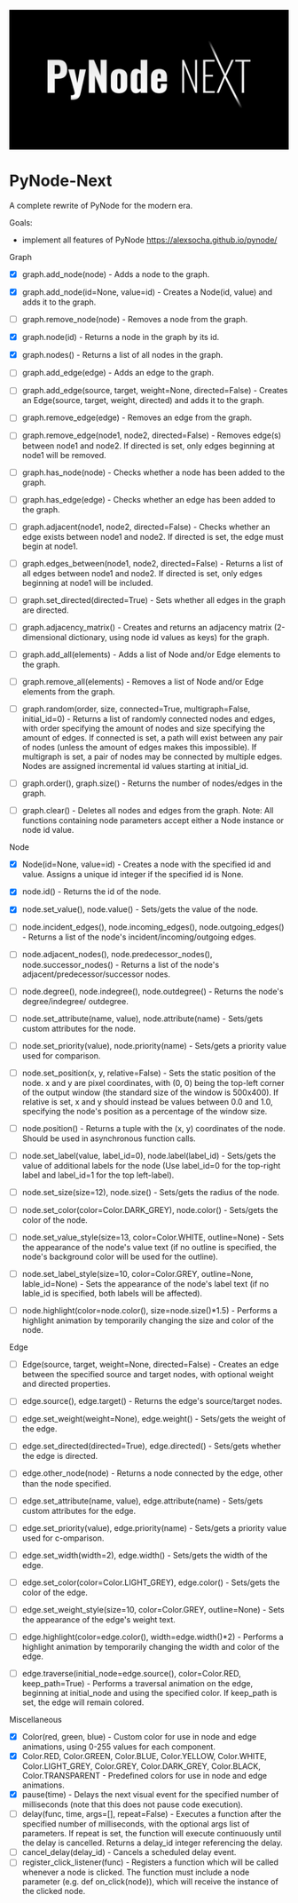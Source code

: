   
<p>
  <img alt="logo" src="./assets/card.png" align="center" />
</p>

# PyNode-Next
A complete rewrite of PyNode for the modern era.

Goals: 
- implement all features of PyNode https://alexsocha.github.io/pynode/

Graph
- [x] graph.add_node(node) - Adds a node to the graph.
- [x] graph.add_node(id=None, value=id) - Creates a Node(id, value) and adds it to the graph.
- [ ] graph.remove_node(node) - Removes a node from the graph.
- [x] graph.node(id) - Returns a node in the graph by its id.
- [x] graph.nodes() - Returns a list of all nodes in the graph.
 
- [ ] graph.add_edge(edge) - Adds an edge to the graph.
- [ ] graph.add_edge(source, target, weight=None, directed=False) - Creates an Edge(source, target, weight, directed) and adds it to the graph.
- [ ] graph.remove_edge(edge) - Removes an edge from the graph.
- [ ] graph.remove_edge(node1, node2, directed=False) - Removes edge(s) between node1 and node2. If directed is set, only edges beginning at node1 will be removed.
 
- [ ] graph.has_node(node) - Checks whether a node has been added to the graph.
- [ ] graph.has_edge(edge) - Checks whether an edge has been added to the graph.
- [ ] graph.adjacent(node1, node2, directed=False) - Checks whether an edge exists between node1 and node2. If directed is set, the edge must begin at node1.
- [ ] graph.edges_between(node1, node2, directed=False) - Returns a list of all edges between node1 and node2. If directed is set, only edges beginning at node1 will be included.
 
- [ ] graph.set_directed(directed=True) - Sets whether all edges in the graph are directed.
- [ ] graph.adjacency_matrix() - Creates and returns an adjacency matrix (2-dimensional dictionary, using node id values as keys) for the graph.
- [ ] graph.add_all(elements) - Adds a list of Node and/or Edge elements to the graph.
- [ ] graph.remove_all(elements) - Removes a list of Node and/or Edge elements from the graph.
- [ ] graph.random(order, size, connected=True, multigraph=False, initial_id=0) - Returns a list of randomly connected nodes and edges, with order specifying the amount of nodes and size specifying the amount of edges. If connected is set, a path will exist between any pair of nodes (unless the amount of edges makes this impossible). If multigraph is set, a pair of nodes may be connected by multiple edges. Nodes are assigned incremental id values starting at initial_id.
- [ ] graph.order(), graph.size() - Returns the number of nodes/edges in the graph.
- [ ] graph.clear() - Deletes all nodes and edges from the graph.
Note: All functions containing node parameters accept either a Node instance or node id value.
 
Node
- [x] Node(id=None, value=id) - Creates a node with the specified id and value. Assigns a unique id integer if the specified id is None.
- [x] node.id() - Returns the id of the node.
- [x] node.set_value(), node.value() - Sets/gets the value of the node.
- [ ] node.incident_edges(), node.incoming_edges(), node.outgoing_edges() - Returns a list of the node's incident/incoming/outgoing edges.
- [ ] node.adjacent_nodes(), node.predecessor_nodes(), node.successor_nodes() - Returns a list of the node's adjacent/predecessor/successor nodes.
- [ ] node.degree(), node.indegree(), node.outdegree() - Returns the node's degree/indegree/ outdegree.
- [ ] node.set_attribute(name, value), node.attribute(name) - Sets/gets custom attributes for the node.
- [ ] node.set_priority(value), node.priority(name) - Sets/gets a priority value used for comparison.
 
- [ ] node.set_position(x, y, relative=False) - Sets the static position of the node. x and y are pixel coordinates, with (0, 0) being the top-left corner of the output window (the standard size of the window is 500x400). If relative is set, x and y should instead be values between 0.0 and 1.0, specifying the node's position as a percentage of the window size.
- [ ] node.position() - Returns a tuple with the (x, y) coordinates of the node. Should be used in asynchronous function calls.
- [ ] node.set_label(value, label_id=0), node.label(label_id) - Sets/gets the value of additional labels for the node (Use label_id=0 for the top-right label and label_id=1 for the top left-label).
- [ ] node.set_size(size=12), node.size() - Sets/gets the radius of the node.
- [ ] node.set_color(color=Color.DARK_GREY), node.color() - Sets/gets the color of the node.
- [ ] node.set_value_style(size=13, color=Color.WHITE, outline=None) - Sets the appearance of the node's value text (if no outline is specified, the node's background color will be used for the outline).
- [ ] node.set_label_style(size=10, color=Color.GREY, outline=None, lable_id=None) - Sets the appearance of the node's label text (if no lable_id is specified, both labels will be affected).
- [ ] node.highlight(color=node.color(), size=node.size()*1.5) - Performs a highlight animation by temporarily changing the size and color of the node.
 
Edge
- [ ] Edge(source, target, weight=None, directed=False) - Creates an edge between the specified source and target nodes, with optional weight and directed properties.
- [ ] edge.source(), edge.target() - Returns the edge's source/target nodes.
- [ ] edge.set_weight(weight=None), edge.weight() - Sets/gets the weight of the edge.
- [ ] edge.set_directed(directed=True), edge.directed() - Sets/gets whether the edge is directed.
- [ ] edge.other_node(node) - Returns a node connected by the edge, other than the node specified.
- [ ] edge.set_attribute(name, value), edge.attribute(name) - Sets/gets custom attributes for the edge.
- [ ] edge.set_priority(value), edge.priority(name) - Sets/gets a priority value used for c-omparison.
 
- [ ] edge.set_width(width=2), edge.width() - Sets/gets the width of the edge.
- [ ] edge.set_color(color=Color.LIGHT_GREY), edge.color() - Sets/gets the color of the edge.
- [ ] edge.set_weight_style(size=10, color=Color.GREY, outline=None) - Sets the appearance of the edge's weight text.
- [ ] edge.highlight(color=edge.color(), width=edge.width()*2) - Performs a highlight animation by temporarily changing the width and color of the edge.
- [ ] edge.traverse(initial_node=edge.source(), color=Color.RED, keep_path=True) - Performs a traversal animation on the edge, beginning at initial_node and using the specified color. If keep_path is set, the edge will remain colored.
 
Miscellaneous
- [x] Color(red, green, blue) - Custom color for use in node and edge animations, using 0-255 values for each component.
- [x] Color.RED, Color.GREEN, Color.BLUE, Color.YELLOW, Color.WHITE, Color.LIGHT_GREY, Color.GREY, Color.DARK_GREY, Color.BLACK, Color.TRANSPARENT - Predefined colors for use in node and edge animations.
- [x] pause(time) - Delays the next visual event for the specified number of milliseconds (note that this does not pause code execution).
- [ ] delay(func, time, args=[], repeat=False) - Executes a function after the specified number of milliseconds, with the optional args list of parameters. If repeat is set, the function will execute continuously until the delay is cancelled. Returns a delay_id integer referencing the delay.
- [ ] cancel_delay(delay_id) - Cancels a scheduled delay event.
- [ ] register_click_listener(func) - Registers a function which will be called whenever a node is clicked. The function must include a node parameter (e.g. def on_click(node)), which will receive the instance of the clicked node.